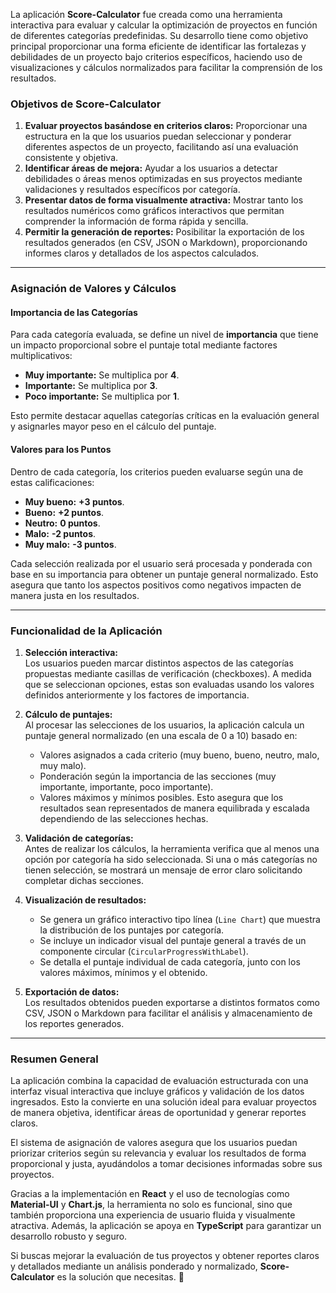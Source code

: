 
La aplicación **Score-Calculator** fue creada como una herramienta interactiva para evaluar y calcular la optimización de proyectos en función de diferentes categorías predefinidas. Su desarrollo tiene como objetivo principal proporcionar una forma eficiente de identificar las fortalezas y debilidades de un proyecto bajo criterios específicos, haciendo uso de visualizaciones y cálculos normalizados para facilitar la comprensión de los resultados.

### **Objetivos de Score-Calculator**

1.  **Evaluar proyectos basándose en criterios claros:** Proporcionar una estructura en la que los usuarios puedan seleccionar y ponderar diferentes aspectos de un proyecto, facilitando así una evaluación consistente y objetiva.
2.  **Identificar áreas de mejora:** Ayudar a los usuarios a detectar debilidades o áreas menos optimizadas en sus proyectos mediante validaciones y resultados específicos por categoría.
3.  **Presentar datos de forma visualmente atractiva:** Mostrar tanto los resultados numéricos como gráficos interactivos que permitan comprender la información de forma rápida y sencilla.
4.  **Permitir la generación de reportes:** Posibilitar la exportación de los resultados generados (en CSV, JSON o Markdown), proporcionando informes claros y detallados de los aspectos calculados.

----------

### **Asignación de Valores y Cálculos**

#### **Importancia de las Categorías**

Para cada categoría evaluada, se define un nivel de **importancia** que tiene un impacto proporcional sobre el puntaje total mediante factores multiplicativos:

-   **Muy importante:** Se multiplica por **4**.
-   **Importante:** Se multiplica por **3**.
-   **Poco importante:** Se multiplica por **1**.

Esto permite destacar aquellas categorías críticas en la evaluación general y asignarles mayor peso en el cálculo del puntaje.

#### **Valores para los Puntos**

Dentro de cada categoría, los criterios pueden evaluarse según una de estas calificaciones:

-   **Muy bueno:** **+3 puntos**.
-   **Bueno:** **+2 puntos**.
-   **Neutro:** **0 puntos**.
-   **Malo:** **-2 puntos**.
-   **Muy malo:** **-3 puntos**.

Cada selección realizada por el usuario será procesada y ponderada con base en su importancia para obtener un puntaje general normalizado. Esto asegura que tanto los aspectos positivos como negativos impacten de manera justa en los resultados.

----------

### **Funcionalidad de la Aplicación**

1.  **Selección interactiva:**  
    Los usuarios pueden marcar distintos aspectos de las categorías propuestas mediante casillas de verificación (checkboxes). A medida que se seleccionan opciones, estas son evaluadas usando los valores definidos anteriormente y los factores de importancia.

2.  **Cálculo de puntajes:**  
    Al procesar las selecciones de los usuarios, la aplicación calcula un puntaje general normalizado (en una escala de 0 a 10) basado en:

    -   Valores asignados a cada criterio (muy bueno, bueno, neutro, malo, muy malo).
    -   Ponderación según la importancia de las secciones (muy importante, importante, poco importante).
    -   Valores máximos y mínimos posibles. Esto asegura que los resultados sean representados de manera equilibrada y escalada dependiendo de las selecciones hechas.
3.  **Validación de categorías:**  
    Antes de realizar los cálculos, la herramienta verifica que al menos una opción por categoría ha sido seleccionada. Si una o más categorías no tienen selección, se mostrará un mensaje de error claro solicitando completar dichas secciones.

4.  **Visualización de resultados:**

    -   Se genera un gráfico interactivo tipo línea (`Line Chart`) que muestra la distribución de los puntajes por categoría.
    -   Se incluye un indicador visual del puntaje general a través de un componente circular (`CircularProgressWithLabel`).
    -   Se detalla el puntaje individual de cada categoría, junto con los valores máximos, mínimos y el obtenido.
5.  **Exportación de datos:**  
    Los resultados obtenidos pueden exportarse a distintos formatos como CSV, JSON o Markdown para facilitar el análisis y almacenamiento de los reportes generados.


----------

### **Resumen General**

La aplicación combina la capacidad de evaluación estructurada con una interfaz visual interactiva que incluye gráficos y validación de los datos ingresados. Esto la convierte en una solución ideal para evaluar proyectos de manera objetiva, identificar áreas de oportunidad y generar reportes claros.

El sistema de asignación de valores asegura que los usuarios puedan priorizar criterios según su relevancia y evaluar los resultados de forma proporcional y justa, ayudándolos a tomar decisiones informadas sobre sus proyectos.

Gracias a la implementación en **React** y el uso de tecnologías como **Material-UI** y **Chart.js**, la herramienta no solo es funcional, sino que también proporciona una experiencia de usuario fluida y visualmente atractiva. Además, la aplicación se apoya en **TypeScript** para garantizar un desarrollo robusto y seguro.

Si buscas mejorar la evaluación de tus proyectos y obtener reportes claros y detallados mediante un análisis ponderado y normalizado, **Score-Calculator** es la solución que necesitas. 🚀